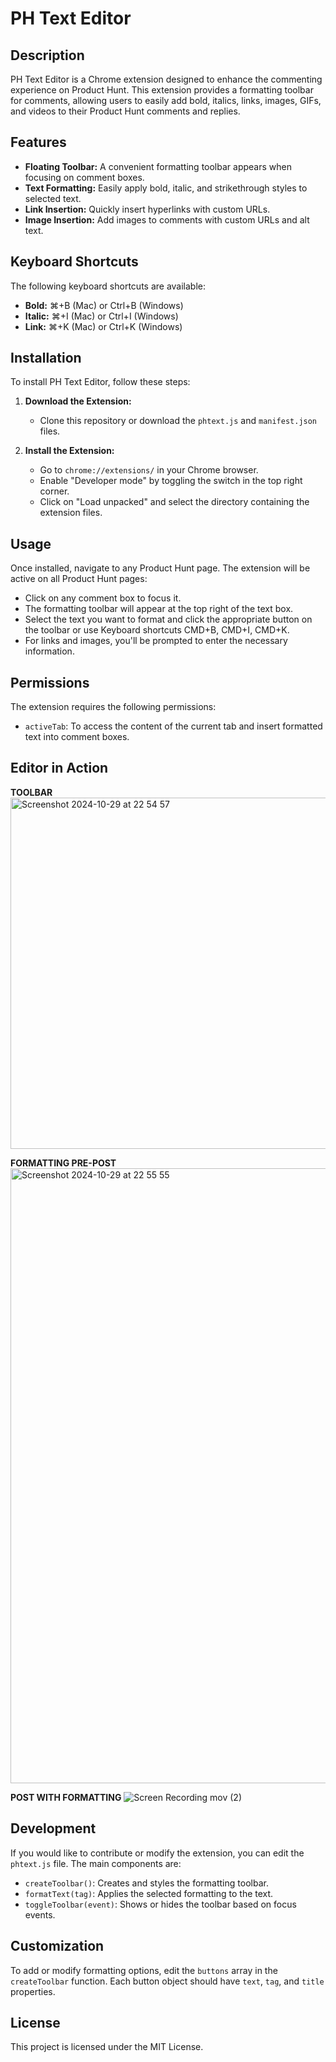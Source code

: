# PH Text Editor

## Description
PH Text Editor is a Chrome extension designed to enhance the commenting experience on Product Hunt. This extension provides a formatting toolbar for comments, allowing users to easily add bold, italics, links, images, GIFs, and videos to their Product Hunt comments and replies.

## Features
- **Floating Toolbar:** A convenient formatting toolbar appears when focusing on comment boxes.
- **Text Formatting:** Easily apply bold, italic, and strikethrough styles to selected text.
- **Link Insertion:** Quickly insert hyperlinks with custom URLs.
- **Image Insertion:** Add images to comments with custom URLs and alt text.

## Keyboard Shortcuts
The following keyboard shortcuts are available:
- **Bold:** ⌘+B (Mac) or Ctrl+B (Windows)
- **Italic:** ⌘+I (Mac) or Ctrl+I (Windows)
- **Link:** ⌘+K (Mac) or Ctrl+K (Windows)

## Installation
To install PH Text Editor, follow these steps:

1. **Download the Extension:**
   - Clone this repository or download the `phtext.js` and `manifest.json` files.

2. **Install the Extension:**
   - Go to `chrome://extensions/` in your Chrome browser.
   - Enable "Developer mode" by toggling the switch in the top right corner.
   - Click on "Load unpacked" and select the directory containing the extension files.

## Usage
Once installed, navigate to any Product Hunt page. The extension will be active on all Product Hunt pages:
- Click on any comment box to focus it.
- The formatting toolbar will appear at the top right of the text box.
- Select the text you want to format and click the appropriate button on the toolbar or use Keyboard shortcuts CMD+B, CMD+I, CMD+K.
- For links and images, you'll be prompted to enter the necessary information.

## Permissions
The extension requires the following permissions:
- `activeTab`: To access the content of the current tab and insert formatted text into comment boxes.

## Editor in Action

**TOOLBAR**
<img width="562" alt="Screenshot 2024-10-29 at 22 54 57" src="https://github.com/user-attachments/assets/a13433ec-9fd7-4803-ae47-058b94a0f0e5">

**FORMATTING PRE-POST**
<img width="984" alt="Screenshot 2024-10-29 at 22 55 55" src="https://github.com/user-attachments/assets/f812e73f-2756-4ff6-beb4-2cfdde241bcc">

**POST WITH FORMATTING**
![Screen Recording mov (2)](https://github.com/user-attachments/assets/e66466d3-d40c-49c8-a3c9-c2dc0f59c51e)


## Development
If you would like to contribute or modify the extension, you can edit the `phtext.js` file. The main components are:

- `createToolbar()`: Creates and styles the formatting toolbar.
- `formatText(tag)`: Applies the selected formatting to the text.
- `toggleToolbar(event)`: Shows or hides the toolbar based on focus events.

## Customization
To add or modify formatting options, edit the `buttons` array in the `createToolbar` function. Each button object should have `text`, `tag`, and `title` properties.

## License
This project is licensed under the MIT License.
